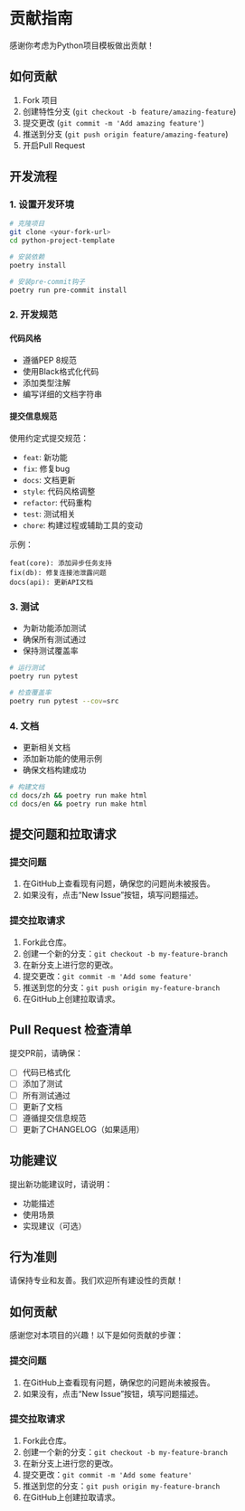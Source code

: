 # 贡献指南

感谢你考虑为Python项目模板做出贡献！

## 如何贡献

1. Fork 项目
2. 创建特性分支 (`git checkout -b feature/amazing-feature`)
3. 提交更改 (`git commit -m 'Add amazing feature'`)
4. 推送到分支 (`git push origin feature/amazing-feature`)
5. 开启Pull Request

## 开发流程

### 1. 设置开发环境

```bash
# 克隆项目
git clone <your-fork-url>
cd python-project-template

# 安装依赖
poetry install

# 安装pre-commit钩子
poetry run pre-commit install
```

### 2. 开发规范

#### 代码风格

- 遵循PEP 8规范
- 使用Black格式化代码
- 添加类型注解
- 编写详细的文档字符串

#### 提交信息规范

使用约定式提交规范：

- `feat`: 新功能
- `fix`: 修复bug
- `docs`: 文档更新
- `style`: 代码风格调整
- `refactor`: 代码重构
- `test`: 测试相关
- `chore`: 构建过程或辅助工具的变动

示例：
```
feat(core): 添加异步任务支持
fix(db): 修复连接池泄露问题
docs(api): 更新API文档
```

### 3. 测试

- 为新功能添加测试
- 确保所有测试通过
- 保持测试覆盖率

```bash
# 运行测试
poetry run pytest

# 检查覆盖率
poetry run pytest --cov=src
```

### 4. 文档

- 更新相关文档
- 添加新功能的使用示例
- 确保文档构建成功

```bash
# 构建文档
cd docs/zh && poetry run make html
cd docs/en && poetry run make html
```

## 提交问题和拉取请求

### 提交问题

1. 在GitHub上查看现有问题，确保您的问题尚未被报告。
2. 如果没有，点击“New Issue”按钮，填写问题描述。

### 提交拉取请求

1. Fork此仓库。
2. 创建一个新的分支：`git checkout -b my-feature-branch`
3. 在新分支上进行您的更改。
4. 提交更改：`git commit -m 'Add some feature'`
5. 推送到您的分支：`git push origin my-feature-branch`
6. 在GitHub上创建拉取请求。

## Pull Request 检查清单

提交PR前，请确保：

- [ ] 代码已格式化
- [ ] 添加了测试
- [ ] 所有测试通过
- [ ] 更新了文档
- [ ] 遵循提交信息规范
- [ ] 更新了CHANGELOG（如果适用）

## 功能建议

提出新功能建议时，请说明：

- 功能描述
- 使用场景
- 实现建议（可选）

## 行为准则

请保持专业和友善。我们欢迎所有建设性的贡献！

## 如何贡献

感谢您对本项目的兴趣！以下是如何贡献的步骤：

### 提交问题
1. 在GitHub上查看现有问题，确保您的问题尚未被报告。
2. 如果没有，点击“New Issue”按钮，填写问题描述。

### 提交拉取请求
1. Fork此仓库。
2. 创建一个新的分支：`git checkout -b my-feature-branch`
3. 在新分支上进行您的更改。
4. 提交更改：`git commit -m 'Add some feature'`
5. 推送到您的分支：`git push origin my-feature-branch`
6. 在GitHub上创建拉取请求。

